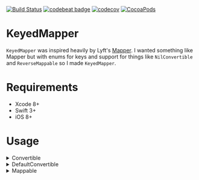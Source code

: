 [![Build Status](https://travis-ci.org/Noobish1/KeyedMapper.svg?branch=master)](https://travis-ci.org/Noobish1/KeyedMapper) [![codebeat badge](https://codebeat.co/badges/bb395496-29ad-4ab6-8c2f-db58b7dd28a4)](https://codebeat.co/projects/github-com-noobish1-keyedmapper) [![codecov](https://codecov.io/gh/Noobish1/KeyedMapper/branch/master/graph/badge.svg)](https://codecov.io/gh/Noobish1/KeyedMapper) [![CocoaPods](https://img.shields.io/cocoapods/v/KeyedMapper.svg?maxAge=2592000)]()

# KeyedMapper

`KeyedMapper` was inspired heavily by Lyft's [Mapper](https://github.com/lyft/mapper). I wanted something like Mapper but with enums for keys and support for things like `NilConvertible` and `ReverseMappable` so I made `KeyedMapper`. 

# Requirements
 
- Xcode 8+
- Swift 3+
- iOS 8+

# Usage

<details>
<summary>Convertible</summary>
```swift
extension NSTimeZone: Convertible {
    public static func fromMap(_ value: Any) throws -> NSTimeZone {
        guard let name = value as? String else {
            throw MapperError.convertible(value: value, expectedType: String.self)
        }
        
        guard let timeZone = self.init(name: name) else {
            throw MapperError.custom(field: nil, message: "Unsupported timezone \(name)")
        }
        
        return timeZone
    }
}
```
</details>

<details>
<summary>NilConvertible</summary>
```swift
enum NilConvertibleEnum {
    case something
    case nothing
}

extension NilConvertibleEnum: NilConvertible {
    static func fromMap(_ value: Any?) throws -> NilConvertibleEnum {
        if let _ = value {
            return .something
        } else {
            return .nothing
        }
    }
}
```
</details>

<details>
<summary>DefaultConvertible</summary>
```swift
enum DefaultConvertibleEnum: Int, DefaultConvertible {
    case firstCase = 0
}
```
</details>
 
<details>
<summary>Mappable</summary>
```swift
struct SubObject {
    let property: String
}

extension SubObject: Mappable {
    enum Key: String, JSONKey {
        case property
    }

    init(map: KeyedMapper<SubObject>) throws {
        self.property = try map.from(.property)
    }
}

extension SubObject: ReverseMappable {
    func toKeyedJSON() -> [SubObject.Key : Any?] {
        return [.property : property]
    }
}

struct Object {
    let property: String
    let optionalProperty: String?
    let convertibleProperty: NSTimeZone
    let optionalConvertibleProperty: NSTimeZone?
    let nilConvertibleProperty: NilConvertibleEnum
    let arrayProperty: [String]
    let optionalArrayProperty: [String]?
    let mappableProperty: SubObject
    let optionalMappableProperty: SubObject?
    let defaultConvertibleProperty: DefaultConvertibleEnum
    let optionalDefaultConvertibleProperty: DefaultConvertibleEnum?
    let twoDArrayProperty: [[String]]
    let optionalTwoDArrayProperty: [[String]]?
}

extension Object: Mappable {
    enum Key: String, JSONKey {
        case property
        case optionalProperty
        case convertibleProperty
        case optionalConvertibleProperty
        case nilConvertibleProperty
        case arrayProperty
        case optionalArrayProperty
        case mappableProperty
        case optionalMappableProperty
        case defaultConvertibleProperty
        case optionalDefaultConvertibleProperty
        case twoDArrayProperty
        case optionalTwoDArrayProperty
    }
    
    init(map: KeyedMapper<Object>) throws {
        self.property = try map.from(.property)
        self.optionalProperty = map.optionalFrom(.optionalProperty)
        self.convertibleProperty = try map.from(.convertibleProperty)
        self.optionalConvertibleProperty = map.optionalFrom(.optionalConvertibleProperty)
        self.nilConvertibleProperty = try map.from(.nilConvertibleProperty)
        self.arrayProperty = try map.from(.arrayProperty)
        self.optionalArrayProperty = map.optionalFrom(.optionalArrayProperty)
        self.mappableProperty = try map.from(.mappableProperty)
        self.optionalMappableProperty = map.optionalFrom(.optionalMappableProperty)
        self.defaultConvertibleProperty = try map.from(.defaultConvertibleProperty)
        self.optionalDefaultConvertibleProperty = map.optionalFrom(.optionalDefaultConvertibleProperty)
        self.twoDArrayProperty = try map.from(.twoDArrayProperty)
        self.optionalTwoDArrayProperty = map.optionalFrom(.optionalTwoDArrayProperty)
    }
}

let JSON: NSDictionary = ["property" : "propertyValue",
                         "convertibleProperty" : NSTimeZone(forSecondsFromGMT: 0).abbreviation as Any,
                         "arrayProperty" : ["arrayPropertyValue1", "arrayPropertyValue2"],
                         "mappableProperty" : ["property" : "propertyValue"],
                         "defaultConvertibleProperty" : DefaultConvertibleEnum.firstCase.rawValue,
                         "twoDArrayProperty" : [["twoDArrayPropertyValue1"], ["twoDArrayPropertyValue2"]]]

let object = try Object.from(dictionary: JSON)
```
</details>

<details>
<summary>ReverseMappable</summary>

```swift
extension Object: ReverseMappable {
    func toKeyedJSON() -> [Object.Key : Any?] {
        return [.property : property,
                .optionalProperty : optionalProperty,
                .convertibleProperty : convertibleProperty,
                .optionalConvertibleProperty : optionalConvertibleProperty,
                .nilConvertibleProperty : nilConvertibleProperty,
                .arrayProperty : arrayProperty,
                .optionalArrayProperty : optionalArrayProperty,
                .mappableProperty : mappableProperty.toJSON(),
                .optionalMappableProperty : optionalMappableProperty?.toJSON(),
                .defaultConvertibleProperty : defaultConvertibleProperty,
                .optionalDefaultConvertibleProperty : optionalDefaultConvertibleProperty,
                .twoDArrayProperty : twoDArrayProperty,
                .optionalTwoDArrayProperty : optionalTwoDArrayProperty
        ]
    }
}

let outJSON = object.toJSON()
```
</details>
